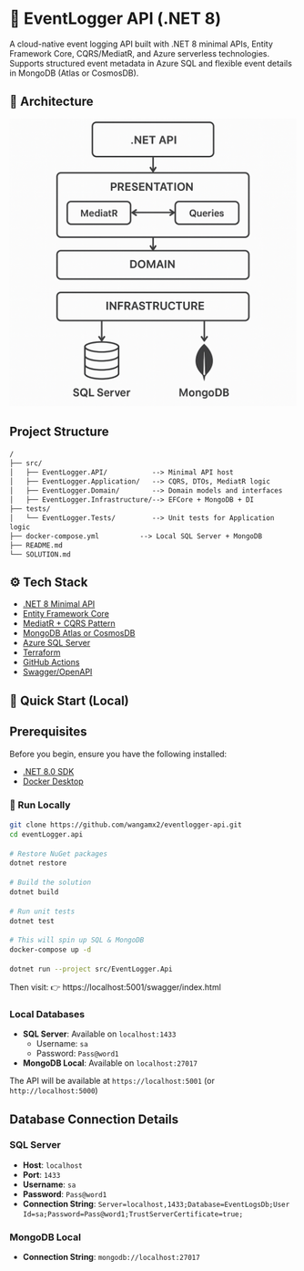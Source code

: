 # 📘 EventLogger API (.NET 8)

A cloud-native event logging API built with .NET 8 minimal APIs, Entity Framework Core, CQRS/MediatR, and Azure serverless technologies. Supports structured event metadata in Azure SQL and flexible event details in MongoDB (Atlas or CosmosDB).

## 🧱 Architecture

![Architecture Diagram](./docs/architecture.png)

## Project Structure

```
/
├── src/
│   ├── EventLogger.API/           --> Minimal API host
│   ├── EventLogger.Application/   --> CQRS, DTOs, MediatR logic
│   ├── EventLogger.Domain/        --> Domain models and interfaces
│   ├── EventLogger.Infrastructure/--> EFCore + MongoDB + DI
├── tests/
│   └── EventLogger.Tests/         --> Unit tests for Application logic
├── docker-compose.yml          --> Local SQL Server + MongoDB
├── README.md
└── SOLUTION.md
```

## ⚙️ Tech Stack

- [.NET 8 Minimal API](https://learn.microsoft.com/en-us/aspnet/core/)
- [Entity Framework Core](https://learn.microsoft.com/en-us/ef/core/)
- [MediatR + CQRS Pattern](https://github.com/jbogard/MediatR)
- [MongoDB Atlas or CosmosDB](https://www.mongodb.com/atlas)
- [Azure SQL Server](https://learn.microsoft.com/en-us/azure/azure-sql/)
- [Terraform](https://www.terraform.io/)
- [GitHub Actions](https://github.com/features/actions)
- [Swagger/OpenAPI](https://swagger.io/)

## 🚀 Quick Start (Local)

## Prerequisites

Before you begin, ensure you have the following installed:

- [.NET 8.0 SDK](https://dotnet.microsoft.com/download/dotnet/8.0)
- [Docker Desktop](https://www.docker.com/products/docker-desktop)

### 🔧 Run Locally

```bash
git clone https://github.com/wangamx2/eventlogger-api.git
cd eventLogger.api

# Restore NuGet packages
dotnet restore

# Build the solution
dotnet build

# Run unit tests
dotnet test

# This will spin up SQL & MongoDB
docker-compose up -d

dotnet run --project src/EventLogger.Api
```
Then visit:
👉 https://localhost:5001/swagger/index.html

### Local Databases

- **SQL Server**: Available on `localhost:1433`
  - Username: `sa`
  - Password: `Pass@word1`
- **MongoDB Local**: Available on `localhost:27017`

The API will be available at `https://localhost:5001` (or `http://localhost:5000`)



## Database Connection Details

### SQL Server
- **Host**: `localhost`
- **Port**: `1433`
- **Username**: `sa`
- **Password**: `Pass@word1`
- **Connection String**: `Server=localhost,1433;Database=EventLogsDb;User Id=sa;Password=Pass@word1;TrustServerCertificate=true;`

### MongoDB Local
- **Connection String**: `mongodb://localhost:27017`
